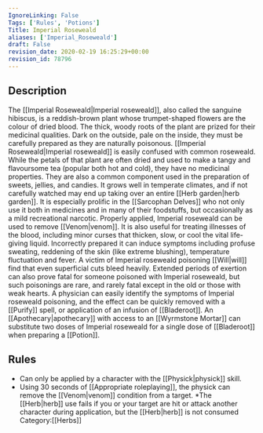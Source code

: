 ```yaml
---
IgnoreLinking: False
Tags: ['Rules', 'Potions']
Title: Imperial Roseweald
aliases: ['Imperial_Roseweald']
draft: False
revision_date: 2020-02-19 16:25:29+00:00
revision_id: 78796
---
```


## Description
The [[Imperial Roseweald|Imperial roseweald]], also called the sanguine hibiscus, is a reddish-brown plant whose trumpet-shaped flowers are the colour of dried blood. The thick, woody roots of the plant are prized for their medicinal qualities. Dark on the outside, pale on the inside, they must be carefully prepared as they are naturally poisonous. 
[[Imperial Roseweald|Imperial roseweald]] is easily confused with common roseweald. While the petals of that plant are often dried and used to make a tangy and flavoursome tea (popular both hot and cold), they have no medicinal properties. They are also a common component used in the preparation of sweets, jellies, and candies. It grows well in temperate climates, and if not carefully watched may end up taking over an entire [[Herb garden|herb garden]]. It is especially prolific in the [[Sarcophan Delves]] who not only use it both in medicines and in many of their foodstuffs, but occasionally as a mild recreational narcotic.
Properly applied, Imperial roseweald can be used to remove [[Venom|venom]]. It is also useful for treating illnesses of the blood, including minor curses that thicken, slow, or cool the vital life-giving liquid.
Incorrectly prepared it can induce symptoms including profuse sweating, reddening of the skin (like extreme blushing), temperature fluctuation and fever. A victim of Imperial roseweald poisoning [[Will|will]] find that even superficial cuts bleed heavily. Extended periods of exertion can also prove fatal for someone poisoned with Imperial roseweald, but such poisonings are rare, and rarely fatal except in the old or those with weak hearts. A physician can easily identify the symptoms of Imperial roseweald poisoning, and the effect can be quickly removed with a [[Purify]] spell, or application of an infusion of [[Bladeroot]].
An [[Apothecary|apothecary]] with access to an [[Wyrmstone Mortar]] can substitute two doses of Imperial roseweald for a single dose of [[Bladeroot]] when preparing a [[Potion]].
## Rules
* Can only be applied by a character with the [[Physick|physick]] skill.
* Using 30 seconds of [[Appropriate roleplaying]], the physick can remove the [[Venom|venom]] condition from a target.
*The [[Herb|herb]] use fails if you or your target are hit or attack another character during application, but the [[Herb|herb]] is not consumed
Category:[[Herbs]]